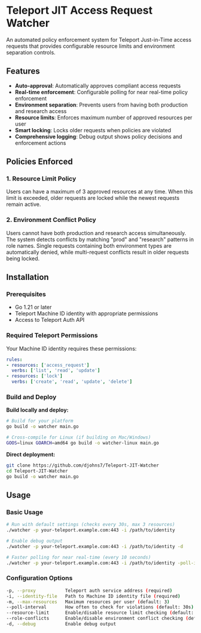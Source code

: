 # Teleport JIT Access Request Watcher

An automated policy enforcement system for Teleport Just-in-Time access requests that provides configurable resource limits and environment separation controls.

## Features

- **Auto-approval**: Automatically approves compliant access requests
- **Real-time enforcement**: Configurable polling for near real-time policy enforcement  
- **Environment separation**: Prevents users from having both production and research access
- **Resource limits**: Enforces maximum number of approved resources per user
- **Smart locking**: Locks older requests when policies are violated
- **Comprehensive logging**: Debug output shows policy decisions and enforcement actions

## Policies Enforced

### 1. Resource Limit Policy
Users can have a maximum of 3 approved resources at any time. When this limit is exceeded, older requests are locked while the newest requests remain active.

### 2. Environment Conflict Policy
Users cannot have both production and research access simultaneously. The system detects conflicts by matching "prod" and "research" patterns in role names. Single requests containing both environment types are automatically denied, while multi-request conflicts result in older requests being locked.

## Installation

### Prerequisites
- Go 1.21 or later
- Teleport Machine ID identity with appropriate permissions
- Access to Teleport Auth API

### Required Teleport Permissions
Your Machine ID identity requires these permissions:
```yaml
rules:
- resources: ['access_request']
  verbs: ['list', 'read', 'update']
- resources: ['lock']  
  verbs: ['create', 'read', 'update', 'delete']
```

### Build and Deploy

**Build locally and deploy:**
```bash
# Build for your platform
go build -o watcher main.go

# Cross-compile for Linux (if building on Mac/Windows)
GOOS=linux GOARCH=amd64 go build -o watcher-linux main.go
```

**Direct deployment:**
```bash
git clone https://github.com/djohns7/Teleport-JIT-Watcher
cd Teleport-JIT-Watcher
go build -o watcher main.go
```

## Usage

### Basic Usage
```bash
# Run with default settings (checks every 30s, max 3 resources)
./watcher -p your-teleport.example.com:443 -i /path/to/identity

# Enable debug output
./watcher -p your-teleport.example.com:443 -i /path/to/identity -d

# Faster polling for near real-time (every 10 seconds)
./watcher -p your-teleport.example.com:443 -i /path/to/identity -poll-interval=10s
```

### Configuration Options
```bash
-p, --proxy           Teleport auth service address (required)
-i, --identity-file   Path to Machine ID identity file (required)
-m, --max-resources   Maximum resources per user (default: 3)
--poll-interval       How often to check for violations (default: 30s)
--resource-limit      Enable/disable resource limit checking (default: true)
--role-conflicts      Enable/disable environment conflict checking (default: true)
-d, --debug           Enable debug output
```

